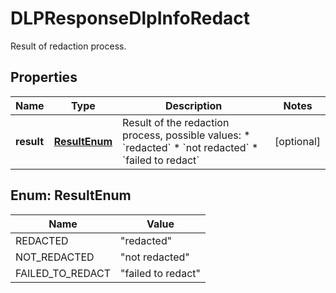 

# DLPResponseDlpInfoRedact

Result of redaction process.
## Properties

Name | Type | Description | Notes
------------ | ------------- | ------------- | -------------
**result** | [**ResultEnum**](#ResultEnum) | Result of the redaction process, possible values: * &#x60;redacted&#x60; * &#x60;not redacted&#x60; * &#x60;failed to redact&#x60;  |  [optional]



## Enum: ResultEnum

Name | Value
---- | -----
REDACTED | &quot;redacted&quot;
NOT_REDACTED | &quot;not redacted&quot;
FAILED_TO_REDACT | &quot;failed to redact&quot;



